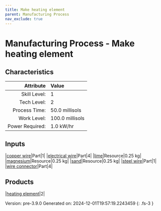 ```yaml
---
title: Make heating element
parent: Manufacturing Process
nav_exclude: true
---
```

# Manufacturing Process - Make heating element


## Characteristics

| Attribute      | Value |
|--------:|:------|
|Skill Level:|1|
|Tech Level:|2|
|Process Time:|50.0 millisols|
|Work Level:|100.0 millisols|
|Power Required:|1.0 kW/hr|

## Inputs

|[copper wire](../part/copper-wire.html)|Part|1|
|[electrical wire](../part/electrical-wire.html)|Part|4|
|[lime](../resource/lime.html)|Resource|0.25 kg|
|[magnesium](../resource/magnesium.html)|Resource|0.25 kg|
|[sand](../resource/sand.html)|Resource|0.25 kg|
|[steel wire](../part/steel-wire.html)|Part|1|
|[wire connector](../part/wire-connector.html)|Part|4|

## Products

|[heating element](../part/heating-element.html)|2|


Version: pre-3.9.0 Generated on: 2024-12-01T19:57:19.2243459
{: .fs-3 }

